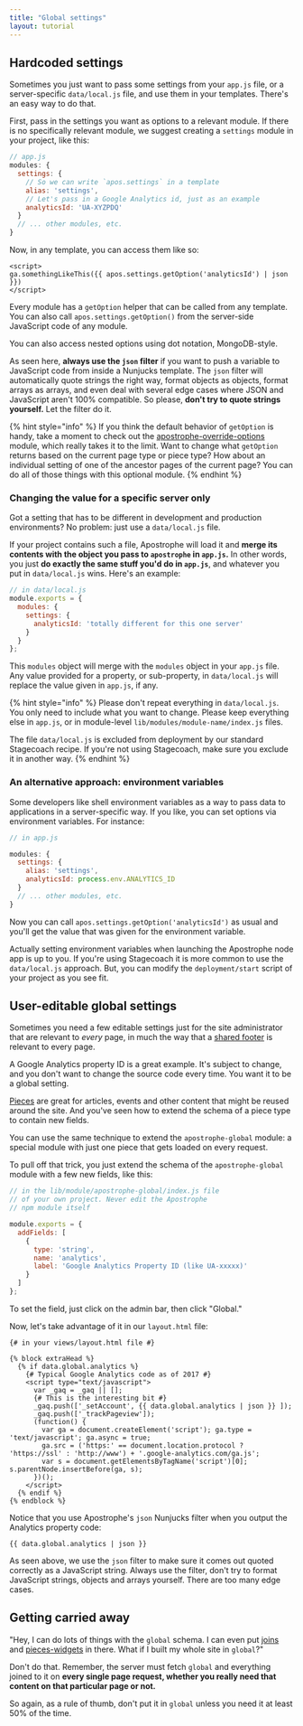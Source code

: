```yaml
---
title: "Global settings"
layout: tutorial
---
```


## Hardcoded settings

Sometimes you just want to pass some settings from your `app.js` file, or a server-specific `data/local.js` file, and use them in your templates. There's an easy way to do that.

First, pass in the settings you want as options to a relevant module. If there is no specifically relevant module, we suggest creating a `settings` module in your project, like this:

```javascript
// app.js
modules: {
  settings: {
    // So we can write `apos.settings` in a template
    alias: 'settings',
    // Let's pass in a Google Analytics id, just as an example
    analyticsId: 'UA-XYZPDQ'
  }
  // ... other modules, etc.
}
```

Now, in any template, you can access them like so:

```markup
<script>
ga.somethingLikeThis({{ apos.settings.getOption('analyticsId') | json }})
</script>
```

Every module has a `getOption` helper that can be called from any template. You can also call `apos.settings.getOption()` from the server-side JavaScript code of any module.

You can also access nested options using dot notation, MongoDB-style.

As seen here, **always use the `json` filter** if you want to push a variable to JavaScript code from inside a Nunjucks template. The `json` filter will automatically quote strings the right way, format objects as objects, format arrays as arrays, and even deal with several edge cases where JSON and JavaScript aren't 100% compatible. So please, **don't try to quote strings yourself.** Let the filter do it.

{% hint style="info" %}
If you think the default behavior of `getOption` is handy, take a moment to check out the [apostrophe-override-options](https://npmjs.org/package/apostrophe-override-options) module, which really takes it to the limit. Want to change what `getOption` returns based on the current page type or piece type? How about an individual setting of one of the ancestor pages of the current page? You can do all of those things with this optional module.
{% endhint %}

### Changing the value for a specific server only

Got a setting that has to be different in development and production environments? No problem: just use a `data/local.js` file.

If your project contains such a file, Apostrophe will load it and **merge its contents with the object you pass to `apostrophe` in `app.js`.** In other words, you just **do exactly the same stuff you'd do in `app.js`**, and whatever you put in `data/local.js` wins. Here's an example:

```javascript
// in data/local.js
module.exports = {
  modules: {
    settings: {
      analyticsId: 'totally different for this one server'
    }
  }
};
```

This `modules` object will merge with the `modules` object in your `app.js` file. Any value provided for a property, or sub-property, in `data/local.js` will replace the value given in `app.js`, if any.

{% hint style="info" %}
Please don't repeat everything in `data/local.js`. You only need to include what you want to change. Please keep everything else in `app.js`, or in module-level `lib/modules/module-name/index.js` files.

The file `data/local.js` is excluded from deployment by our standard Stagecoach recipe. If you're not using Stagecoach, make sure you exclude it in another way.
{% endhint %}

### An alternative approach: environment variables

Some developers like shell environment variables as a way to pass data to applications in a server-specific way. If you like, you can set options via environment variables. For instance:

```javascript
// in app.js

modules: {
  settings: {
    alias: 'settings',
    analyticsId: process.env.ANALYTICS_ID
  }
  // ... other modules, etc.
}
```

Now you can call `apos.settings.getOption('analyticsId')` as usual and you'll get the value that was given for the environment variable.

Actually setting environment variables when launching the Apostrophe node app is up to you. If you're using Stagecoach it is more common to use the `data/local.js` approach. But, you can modify the `deployment/start` script of your project as you see fit.

## User-editable global settings

Sometimes you need a few editable settings just for the site administrator that are relevant to *every* page, in much the way that a [shared footer](global.md) is relevant to every page.

A Google Analytics property ID is a great example. It's subject to change, and you don't want to change the source code every time. You want it to be a global setting.

[Pieces](../reusable-content-pieces/README.md) are great for articles, events and other content that might be reused around the site. And you've seen how to extend the schema of a piece type to contain new fields.

You can use the same technique to extend the `apostrophe-global` module: a special module with just one piece that gets loaded on every request.

To pull off that trick, you just extend the schema of the `apostrophe-global` module with a few new fields, like this:

```javascript
// in the lib/module/apostrophe-global/index.js file
// of your own project. Never edit the Apostrophe
// npm module itself

module.exports = {
  addFields: [
    {
      type: 'string',
      name: 'analytics',
      label: 'Google Analytics Property ID (like UA-xxxxx)'
    }
  ]
};
```

To set the field, just click on the admin bar, then click "Global."

Now, let's take advantage of it in our `layout.html` file:

```markup
{# in your views/layout.html file #}

{% block extraHead %}
  {% if data.global.analytics %}
    {# Typical Google Analytics code as of 2017 #}
    <script type="text/javascript">
      var _gaq = _gaq || [];
      {# This is the interesting bit #}
      _gaq.push(['_setAccount', {{ data.global.analytics | json }} ]);
      _gaq.push(['_trackPageview']);
      (function() {
        var ga = document.createElement('script'); ga.type = 'text/javascript'; ga.async = true;
        ga.src = ('https:' == document.location.protocol ? 'https://ssl' : 'http://www') + '.google-analytics.com/ga.js';
        var s = document.getElementsByTagName('script')[0]; s.parentNode.insertBefore(ga, s);
      })();
    </script>
  {% endif %}
{% endblock %}
```

Notice that you use Apostrophe's `json` Nunjucks filter when you output the Analytics property code:

```markup
{{ data.global.analytics | json }}
```

As seen above, we use the `json` filter to make sure it comes out quoted correctly as a JavaScript string. Always use the filter, don't try to format JavaScript strings, objects and arrays yourself. There are too many edge cases.

## Getting carried away

"Hey, I can do lots of things with the `global` schema. I can even put [joins](../../schema-guide/schema-guide.md) and [pieces-widgets](../reusable-content-pieces/README.md) in there. What if I built my whole site in `global`?"

Don't do that. Remember, the server must fetch `global` and everything joined to it on **every single page request, whether you really need that content on that particular page or not.**

So again, as a rule of thumb, don't put it in `global` unless you need it at least 50% of the time.
